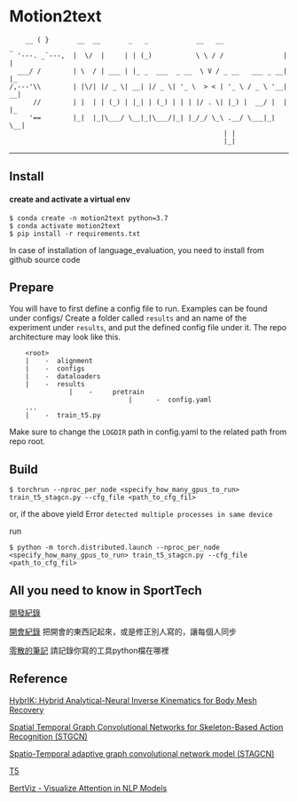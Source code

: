 # Motion2text

```                            
    __ ( }       __  __       _   _            __   __                _   
  '---. _`---,  |  \/  |     | | (_)           \ \ / /               | |  
  ___/ /        | \  / | ___ | |_ _  ___  _ __  \ V / _ __   ___ _ __| |_  
/,---'\\        | |\/| |/ _ \| __| |/ _ \| '_ \  > < | '_ \ / _ \ '__| __|
      //        | |  | | (_) | |_| | (_) | | | |/ . \| |_) |  __/ |  | |_ 
     '==        |_|  |_|\___/ \__|_|\___/|_| |_/_/ \_\ .__/ \___|_|   \__|
                                                      | |                  
                                                      |_|                   
```
---

## Install 
#### create and activate a virtual env
```
$ conda create -n motion2text python=3.7
$ conda activate motion2text
$ pip install -r requirements.txt
```
In case of installation of language_evaluation, you need to install from github source code

## Prepare
You will have to first define a config file to run. Examples can be found under configs/
Create a folder called ```results``` and an name of the experiment under ```results```, and put the defined config file under it. The repo architecture may look like this.
```
    <root>
    |    -  alignment
    |    -  configs
    |    -  dataloaders
    |    -  results
               |    -     pretrain
                              |      -  config.yaml
    ...
    |    -  train_t5.py  
```
Make sure to change the ```LOGDIR``` path in config.yaml to the related path from repo root.

## Build

```
$ torchrun --nproc_per_node <specify_how_many_gpus_to_run> train_t5_stagcn.py --cfg_file <path_to_cfg_fil>
```

or, if the above yield Error ```detected multiple processes in same device```

run

```
$ python -m torch.distributed.launch --nproc_per_node <specify_how_many_gpus_to_run> train_t5_stagcn.py --cfg_file <path_to_cfg_fil>
```

## All you need to know in SportTech
[開發紀錄](https://hackmd.io/@weihsinyeh/MotionXperts)

[開會紀錄](https://hackmd.io/5zQZLTOYQYGuZ4nn2sWZVw)
把開會的東西記起來，或是修正別人寫的，讓每個人同步

[零散的筆記](https://hackmd.io/thcD77cGSVinURAAFO3bfg)
請記錄你寫的工具python檔在哪裡

## Reference
[HybrIK: Hybrid Analytical-Neural Inverse Kinematics for Body Mesh Recovery](https://github.com/Jeff-sjtu/HybrIK)

[Spatial Temporal Graph Convolutional Networks for Skeleton-Based Action Recognition (STGCN)](https://github.com/yysijie/st-gcn)

[Spatio-Temporal adaptive graph convolutional network model (STAGCN)](https://github.com/QiweiMa-LL/STAGCN)

[T5](https://huggingface.co/docs/transformers/model_doc/t5)

[BertViz - Visualize Attention in NLP Models](https://github.com/jessevig/bertviz)
